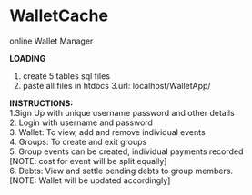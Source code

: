 # WalletCache
online Wallet Manager

**LOADING**
1. create 5 tables sql files
2. paste all files in htdocs
3.url: localhost/WalletApp/

**INSTRUCTIONS:**    
1.Sign Up with unique username password and other details  
2. Login with username and password  
3. Wallet: To view, add and remove individual events  
4. Groups: To create and exit groups  
5. Group events can be created, individual payments recorded    
[NOTE: cost for event will be split equally]  
6. Debts: View and settle pending debts to group members.  
[NOTE: Wallet will be updated accordingly]

